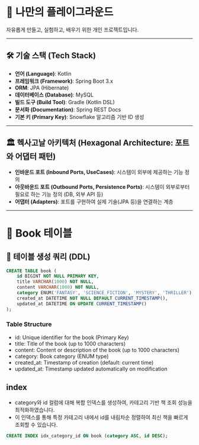 # 🎯 나만의 플레이그라운드

자유롭게 만들고, 실험하고, 배우기 위한 개인 프로젝트입니다.

---

## 🛠️ 기술 스택 (Tech Stack)

- **언어 (Language)**: Kotlin
- **프레임워크 (Framework)**: Spring Boot 3.x
- **ORM**: JPA (Hibernate)
- **데이터베이스 (Database)**: MySQL
- **빌드 도구 (Build Tool)**: Gradle (Kotlin DSL)
- **문서화 (Documentation)**: Spring REST Docs
- **기본 키 (Primary Key)**: Snowflake 알고리즘 기반 ID 생성

---

## 🏛️ 헥사고날 아키텍처 (Hexagonal Architecture: 포트와 어댑터 패턴)

- **인바운드 포트 (Inbound Ports, UseCases)**: 시스템이 외부에 제공하는 기능 정의
- **아웃바운드 포트 (Outbound Ports, Persistence Ports)**: 시스템이 외부로부터 필요로 하는 기능 정의 (DB, 외부 API 등)
- **어댑터 (Adapters)**: 포트를 구현하여 실제 기술(JPA 등)을 연결하는 계층

---

# 📖 Book 테이블

## 📌 테이블 생성 쿼리 (DDL)

```sql
CREATE TABLE book (
    id BIGINT NOT NULL PRIMARY KEY,
    title VARCHAR(1000) NOT NULL,
    content VARCHAR(1000) NOT NULL,
    category ENUM('FANTASY', 'SCIENCE_FICTION', 'MYSTERY', 'THRILLER') NOT NULL,
    created_at DATETIME NOT NULL DEFAULT CURRENT_TIMESTAMP(),
    updated_at DATETIME ON UPDATE CURRENT_TIMESTAMP()
);
```

### Table Structure
- id: Unique identifier for the book (Primary Key)
- title: Title of the book (up to 1000 characters)
- content: Content or description of the book (up to 1000 characters)
- category: Book category (ENUM type)
- created_at: Timestamp of creation (default: current time)
- updated_at: Timestamp updated automatically on modification


## index
- category와 id 컬럼에 대해 복합 인덱스를 생성하여, 카테고리 기반 책 조회 성능을 최적화하였습니다.
- 이 인덱스를 통해 특정 카테고리 내에서 id를 내림차순 정렬하여 최신 책을 빠르게 조회할 수 있습니다.

```sql
CREATE INDEX idx_category_id ON book (category ASC, id DESC);
```




